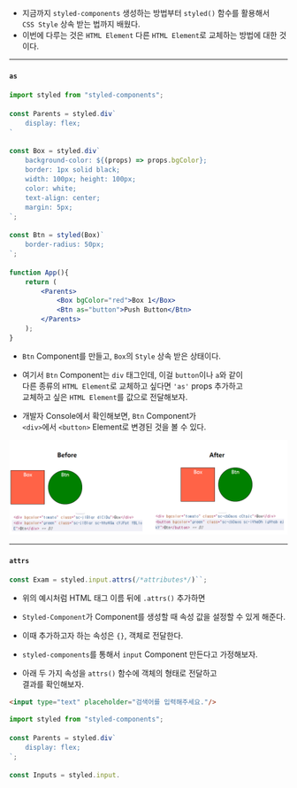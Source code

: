 
- 지금까지 `styled-components` 생성하는 방법부터 `styled()` 함수를 활용해서 <br/>
	`CSS Style`  상속 받는 법까지 배웠다.
- 이번에 다루는 것은 `HTML Element` 다른 `HTML Element`로 교체하는 방법에 대한 것이다.

---
#### `as`

``` jsx
import styled from "styled-components";

const Parents = styled.div`
	display: flex;
`

const Box = styled.div`
	background-color: ${(props) => props.bgColor};
	border: 1px solid black;
	width: 100px; height: 100px;
	color: white;
	text-align: center;
	margin: 5px;
`;

const Btn = styled(Box)`
	border-radius: 50px;
`;

function App(){
	return (
		<Parents>
			<Box bgColor="red">Box 1</Box>
			<Btn as="button">Push Button</Btn>
		</Parents>
	);
}
```

- `Btn` Component를 만들고, `Box`의 `Style` 상속 받은 상태이다.
- 여기서 `Btn` Component는 `div` 태그인데, 이걸 `button`이나 `a`와 같이 <br/>
	다른 종류의 `HTML Element`로 교체하고 싶다면 `'as'` props 추가하고 <br/>
	교체하고 싶은 `HTML Element`를 값으로 전달해보자.

- 개발자 Console에서 확인해보면, `Btn` Component가 <br/>
	`<div>`에서 `<button>` Element로 변경된 것을 볼 수 있다.

<img src="RefImgs/as_props.png">

---

#### `attrs`

``` jsx
const Exam = styled.input.attrs(/*attributes*/)``;
```

- 위의 예시처럼 HTML 태그 이름 뒤에 `.attrs()` 추가하면 <br/>
- `Styled-Component`가 Component를 생성할 때 속성 값을 설정할 수 있게 해준다.
- 이때 추가하고자 하는 속성은 `{}`, 객체로 전달한다.

- `styled-components`를 통해서 `input` Component 만든다고 가정해보자.
- 아래 두 가지 속성을 `attrs()` 함수에 객체의 형태로 전달하고 <br/>
	결과를 확인해보자.
	
``` html 
<input type="text" placeholder="검색어를 입력해주세요."/>
```

``` jsx
import styled from "styled-components";

const Parents = styled.div`
	display: flex;
`;

const Inputs = styled.input.
```